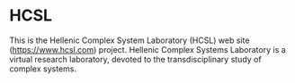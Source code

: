 # HCSL
This is the Hellenic Complex System Laboratory (HCSL) web site (https://www.hcsl.com) project. 
Hellenic Complex Systems Laboratory is a virtual  research laboratory, devoted to the transdisciplinary study of complex systems.

